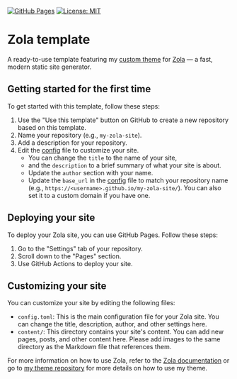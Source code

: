 [![GitHub Pages](https://github.com/noobping/zola-template/actions/workflows/pages.yml/badge.svg)](https://github.com/noobping/zola-template/actions/workflows/pages.yml)
[![License: MIT](https://img.shields.io/badge/License-MIT-default.svg)](https://opensource.org/licenses/MIT)

# Zola template

A ready-to-use template featuring my [custom theme](https://github.com/noobping/zola-theme) for [Zola](https://www.getzola.org/) — a fast, modern static site generator.

## Getting started for the first time

To get started with this template, follow these steps:

1. Use the "Use this template" button on GitHub to create a new repository based on this template.
2. Name your repository (e.g., `my-zola-site`).
3. Add a description for your repository.
4. Edit the [config](config.toml) file to customize your site. 
    - You can change the `title` to the name of your site, 
    - and the `description` to a brief summary of what your site is about. 
    - Update the `author` section with your name.
    - Update the `base_url` in the [config](config.toml) file to match your repository name (e.g., `https://<username>.github.io/my-zola-site/`). You can also set it to a custom domain if you have one.

## Deploying your site

To deploy your Zola site, you can use GitHub Pages. Follow these steps:
1. Go to the "Settings" tab of your repository.
2. Scroll down to the "Pages" section.
3. Use GitHub Actions to deploy your site.

## Customizing your site

You can customize your site by editing the following files:

- `config.toml`: This is the main configuration file for your Zola site. You can change the title, description, author, and other settings here.
- `content/`: This directory contains your site's content. You can add new pages, posts, and other content here. Please add images to the same directory as the Markdown file that references them.

For more information on how to use Zola, refer to the [Zola documentation](https://www.getzola.org/documentation/) or go to [my theme repository](https://github.com/noobping/zola-theme) for more details on how to use my theme.
